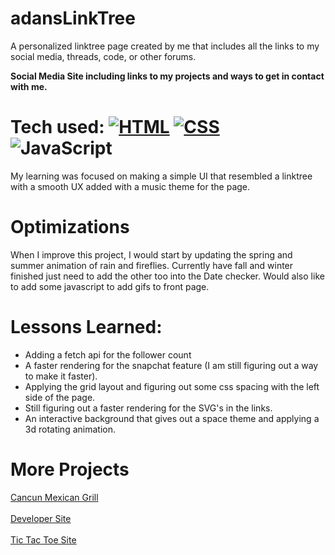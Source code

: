 # adansLinkTree
A personalized linktree page created by me that includes all the links to my social media, threads, code, or other forums. 

<b>Social Media Site including links to my projects and ways to get in contact with me.</b>

# Tech used: [![HTML](https://img.shields.io/badge/HTML-E34F26?style=for-the-badge&logo=html5&logoColor=white)](https://github.com/viveroa2291/README.md) [![CSS](https://img.shields.io/badge/CSS-1572B6?style=for-the-badge&logo=css3&logoColor=white)](https://github.com/viveroa2291/README.md) ![JavaScript](https://img.shields.io/badge/javascript%20-%23323330.svg?&style=for-the-badge&logo=javascript&logoColor=%23F7DF1E)
 
My learning was focused on making a simple UI that resembled a linktree with a smooth UX added with a music theme for the page. 

# Optimizations

When I improve this project, I would start by updating the spring and summer animation of rain and fireflies. Currently have fall and winter finished just need to add the other too into the Date checker. Would also like to add some javascript to add gifs to front page.

# Lessons Learned:

<ul>
 <li>Adding a fetch api for the follower count</li>
 <li>A faster rendering for the snapchat feature (I am still figuring out a way to make it faster). </li>
 <li>Applying the grid layout and figuring out some css spacing with the left side of the page. </li>
 <li>Still figuring out a faster rendering for the SVG's in the links.</li>
 <li>An interactive background that gives out a space theme and applying a 3d rotating animation. </li>
</ul>

# More Projects
<a href="https://viveroa2291.github.io/Cancun/">Cancun Mexican Grill</a>
<br></br>
<a href="https://viveroa2291.github.io/Developer-Site/">Developer Site</a>
<br></br>
<a href="https://viveroa2291.github.io/Tic-Tac-Toe/">Tic Tac Toe Site</a>
